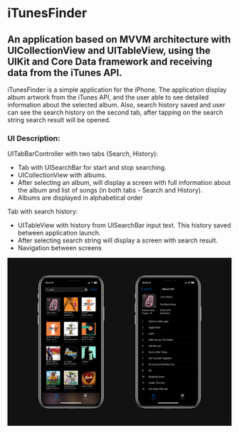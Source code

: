 # iTunesFinder

## An application based on MVVM architecture with UICollectionView and UITableView, using the UIKit and Core Data framework and receiving data from the iTunes API.
 
 iTunesFinder is a simple application for the iPhone. The application display album artwork from the iTunes API, and the user able to see detailed information about the selected album.
Also, search history saved and user can see the search history on the second tab, after tapping on the search string search result will be opened.

### UI Description:
UITabBarController with two tabs (Search, History):
- Tab with UISearchBar for start and stop searching.
- UICollectionView with albums.
- After selecting an album, will display a screen with full information about the album and list of songs (in both tabs - Search and History).
- Albums are displayed in alphabetical order

Tab with search history:
- UITableView with history from UISearchBar input text. This history saved between application launch.
- After selecting search string will display a screen with search result.
- Navigation between screens

![](https://github.com/cujah/iTunesFinder/blob/main/iTunesFinder.jpeg?raw=true)
